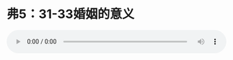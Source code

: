 # 弗5：31-33婚姻的意义

<audio style="width: 100%;" preload="false" controls controlslist="nodownload"><source src="http://file.simai.life/audio/mp3/old/12218.mp3" type="audio/mpeg">Your browser does not support the audio element.</audio>


